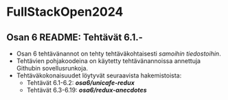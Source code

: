 # FullStackOpen2024

## Osan 6 README: Tehtävät 6.1.-

- Osan 6 tehtävänannot on tehty tehtäväkohtaisesti *samoihin tiedostoihin*.
- Tehtävien pohjakoodeina on käytetty tehtävänannoissa annettuja Githubin sovellusrunkoja.
- Tehtäväkokonaisuudet löytyvät seuraavista hakemistoista:
  - Tehtävät 6.1-6.2: _**osa6/unicafe-redux**_
  - Tehtävät 6.3-6.19: _**osa6/redux-anecdotes**_


